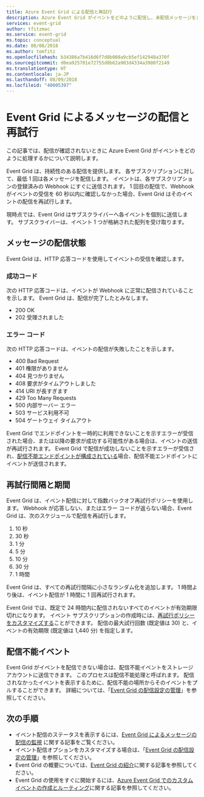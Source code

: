 ```yaml
---
title: Azure Event Grid による配信と再試行
description: Azure Event Grid がイベントをどのように配信し、未配信メッセージをどのように処理するかについて説明します。
services: event-grid
author: tfitzmac
ms.service: event-grid
ms.topic: conceptual
ms.date: 08/08/2018
ms.author: tomfitz
ms.openlocfilehash: b34386a7b416d6f7d8b008a9cb5ef142948a370f
ms.sourcegitcommit: d0ea925701e72755d0b62a903d4334a3980f2149
ms.translationtype: HT
ms.contentlocale: ja-JP
ms.lasthandoff: 08/09/2018
ms.locfileid: "40005397"
---
```

# <a name="event-grid-message-delivery-and-retry"></a>Event Grid によるメッセージの配信と再試行 

この記事では、配信が確認されないときに Azure Event Grid がイベントをどのように処理するかについて説明します。

Event Grid は、持続性のある配信を提供します。 各サブスクリプションに対して、最低 1 回は各メッセージを配信します。 イベントは、各サブスクリプションの登録済みの Webhook にすぐに送信されます。 1 回目の配信で、Webhook がイベントの受信を 60 秒以内に確認しなかった場合、Event Grid はそのイベントの配信を再試行します。 

現時点では、Event Grid はサブスクライバーへ各イベントを個別に送信します。 サブスクライバーは、イベント 1 つが格納された配列を受け取ります。

## <a name="message-delivery-status"></a>メッセージの配信状態

Event Grid は、HTTP 応答コードを使用してイベントの受信を確認します。 

### <a name="success-codes"></a>成功コード

次の HTTP 応答コードは、イベントが Webhook に正常に配信されていることを示します。 Event Grid は、配信が完了したとみなします。

- 200 OK
- 202 受理されました

### <a name="failure-codes"></a>エラー コード

次の HTTP 応答コードは、イベントの配信が失敗したことを示します。 

- 400 Bad Request
- 401 権限がありません
- 404 見つかりません
- 408 要求がタイムアウトしました
- 414 URI が長すぎます
- 429 Too Many Requests
- 500 内部サーバー エラー
- 503 サービス利用不可
- 504 ゲートウェイ タイムアウト

Event Grid でエンドポイントを一時的に利用できないことを示すエラーが受信された場合、または以降の要求が成功する可能性がある場合は、イベントの送信が再試行されます。 Event Grid で配信が成功しないことを示すエラーが受信され、[配信不能エンドポイントが構成されている](manage-event-delivery.md)場合、配信不能エンドポイントにイベントが送信されます。 

## <a name="retry-intervals-and-duration"></a>再試行間隔と期間

Event Grid は、イベント配信に対して指数バックオフ再試行ポリシーを使用します。 Webhook が応答しない、またはエラー コードが返らない場合、Event Grid は、次のスケジュールで配信を再試行します。

1. 10 秒
2. 30 秒
3. 1 分
4. 5 分
5. 10 分
6. 30 分
7. 1 時間

Event Grid は、すべての再試行間隔に小さなランダム化を追加します。 1 時間より後は、イベント配信が 1 時間に 1 回再試行されます。

Event Grid では、既定で 24 時間内に配信されないすべてのイベントが有効期限切れになります。 イベント サブスクリプションの作成時には、[再試行ポリシーをカスタマイズする](manage-event-delivery.md)ことができます。 配信の最大試行回数 (既定値は 30) と、イベントの有効期限 (既定値は 1,440 分) を指定します。

## <a name="dead-letter-events"></a>配信不能イベント

Event Grid がイベントを配信できない場合は、配信不能イベントをストレージ アカウントに送信できます。 このプロセスは配信不能処理と呼ばれます。 配信されなかったイベントを表示するために、配信不能の場所からそのイベントをプルすることができます。 詳細については、「[Event Grid の配信設定の管理](manage-event-delivery.md)」を参照してください。

## <a name="next-steps"></a>次の手順

* イベント配信のステータスを表示するには、[Event Grid によるメッセージの配信の監視](monitor-event-delivery.md) に関する記事をご覧ください。
* イベント配信オプションをカスタマイズする場合は、「[Event Grid の配信設定の管理](manage-event-delivery.md)」を参照してください。
* Event Grid の概要については、[Event Grid の紹介](overview.md)に関する記事を参照してください。
* Event Grid の使用をすぐに開始するには、[Azure Event Grid でのカスタム イベントの作成とルーティング](custom-event-quickstart.md)に関する記事を参照してください。